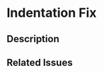 # Indentation Fix

## Description
<!-- Describe the changes made to fix indentation issues. -->

## Related Issues
<!-- List any related issues or pull requests. -->
